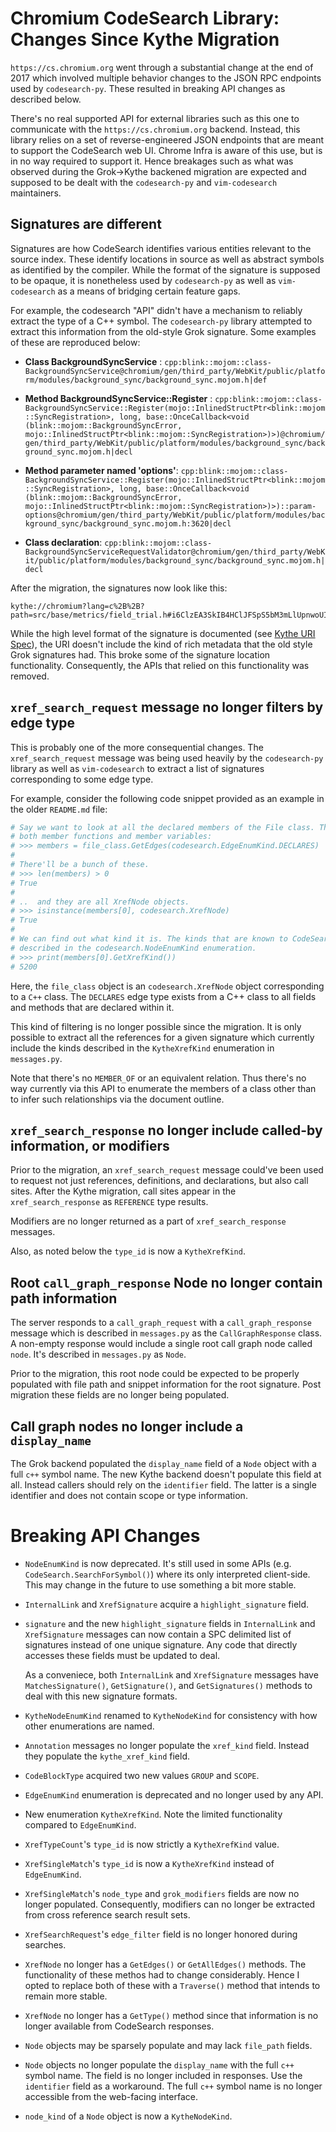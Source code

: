 Chromium CodeSearch Library: Changes Since Kythe Migration
==========================================================

`https://cs.chromium.org` went through a substantial change at the end of 2017
which involved multiple behavior changes to the JSON RPC endpoints used by
`codesearch-py`. These resulted in breaking API changes as described below.

There's no real supported API for external libraries such as this one to
communicate with the `https://cs.chromium.org` backend. Instead, this library
relies on a set of reverse-engineered JSON endpoints that are meant to support
the CodeSearch web UI. Chrome Infra is aware of this use, but is in no way
required to support it. Hence breakages such as what was observed during the
Grok->Kythe backened migration are expected and supposed to be dealt with the
`codesearch-py` and `vim-codesearch` maintainers.

## Signatures are different

Signatures are how CodeSearch identifies various entities relevant to the source
index. These identify locations in source as well as abstract symbols as
identified by the compiler. While the format of the signature is supposed to be
opaque, it is nonetheless used by `codesearch-py` as well as `vim-codesearch`
as a means of bridging certain feature gaps.

For example, the codesearch "API" didn't have a mechanism to reliably extract
the type of a C++ symbol. The `codesearch-py` library attempted to extract this
information from the old-style Grok signature. Some examples of these are
reproduced below:

  * **Class BackgroundSyncService** :
    `cpp:blink::mojom::class-BackgroundSyncService@chromium/gen/third_party/WebKit/public/platform/modules/background_sync/background_sync.mojom.h|def`

  * **Method BackgroundSyncService::Register** :
    `cpp:blink::mojom::class-BackgroundSyncService::Register(mojo::InlinedStructPtr<blink::mojom::SyncRegistration>, long, base::OnceCallback<void (blink::mojom::BackgroundSyncError, mojo::InlinedStructPtr<blink::mojom::SyncRegistration>)>)@chromium/gen/third_party/WebKit/public/platform/modules/background_sync/background_sync.mojom.h|decl` 

  * **Method parameter named 'options'**:
    `cpp:blink::mojom::class-BackgroundSyncService::Register(mojo::InlinedStructPtr<blink::mojom::SyncRegistration>, long, base::OnceCallback<void (blink::mojom::BackgroundSyncError, mojo::InlinedStructPtr<blink::mojom::SyncRegistration>)>)::param-options@chromium/gen/third_party/WebKit/public/platform/modules/background_sync/background_sync.mojom.h:3620|decl`

  * **Class declaration**:
    `cpp:blink::mojom::class-BackgroundSyncServiceRequestValidator@chromium/gen/third_party/WebKit/public/platform/modules/background_sync/background_sync.mojom.h|decl`

After the migration, the signatures now look like this:

    kythe://chromium?lang=c%2B%2B?path=src/base/metrics/field_trial.h#i6ClzEA3SkIB4HClJFSpS5bM3mLlUpnwoUIVw06C0ME%3D

While the high level format of the signature is documented (see [Kythe URI
Spec][]), the URI doesn't include the kind of rich metadata that the old style
Grok signatures had. This broke some of the signature location functionality.
Consequently, the APIs that relied on this functionality was removed.

[Kythe URI Spec]: https://kythe.io/docs/kythe-uri-spec.html

## `xref_search_request` message no longer filters by edge type

This is probably one of the more consequential changes. The
`xref_search_request` message was being used heavily by the `codesearch-py`
library as well as `vim-codesearch` to extract a list of signatures
corresponding to some edge type.

For example, consider the following code snippet provided as an example in the
older `README.md` file:

``` py
# Say we want to look at all the declared members of the File class. This includes
# both member functions and member variables:
# >>> members = file_class.GetEdges(codesearch.EdgeEnumKind.DECLARES)
# 
# There'll be a bunch of these.
# >>> len(members) > 0
# True
# 
# ..  and they are all XrefNode objects.
# >>> isinstance(members[0], codesearch.XrefNode)
# True
# 
# We can find out what kind it is. The kinds that are known to CodeSearch are
# described in the codesearch.NodeEnumKind enumeration.
# >>> print(members[0].GetXrefKind())
# 5200
```

Here, the `file_class` object is an `codesearch.XrefNode` object corresponding
to a `C++` class. The `DECLARES` edge type exists from a C++ class to all fields
and methods that are declared within it.

This kind of filtering is no longer possible since the migration. It is only
possible to extract all the references for a given signature which currently
include the kinds described in the `KytheXrefKind` enumeration in `messages.py`.

Note that there's no `MEMBER_OF` or an equivalent relation. Thus there's no way
currently via this API to enumerate the members of a class other than to infer
such relationships via the document outline.

## `xref_search_response` no longer include called-by information, or modifiers

Prior to the migration, an `xref_search_request` message could've been used to
request not just references, definitions, and declarations, but also call sites.
After the Kythe migration, call sites appear in the `xref_search_response` as
`REFERENCE` type results.

Modifiers are no longer returned as a part of `xref_search_response` messages.

Also, as noted below the `type_id` is now a `KytheXrefKind`.

## Root `call_graph_response` Node no longer contain path information

The server responds to a `call_graph_request` with a `call_graph_response`
message which is described in `messages.py` as the `CallGraphResponse` class. A
non-empty response would include a single root call graph node called `node`.
It's described in `messages.py` as `Node`.

Prior to the migration, this root node could be expected to be properly
populated with file path and snippet information for the root signature. Post
migration these fields are no longer being populated.

## Call graph nodes no longer include a `display_name`

The Grok backend populated the `display_name` field of a `Node` object with a
full `c++` symbol name. The new Kythe backend doesn't populate this field at
all. Instead callers should rely on the `identifier` field. The latter is a
single identifier and does not contain scope or type information.

# Breaking API Changes

*   `NodeEnumKind` is now deprecated. It's still used in some APIs (e.g.
    `CodeSearch.SearchForSymbol()`) where its only interpreted client-side. This
    may change in the future to use something a bit more stable.

*   `InternalLink` and `XrefSignature` acquire a `highlight_signature` field.

*   `signature` and the new `highlight_signature` fields in `InternalLink` and
    `XrefSignature` messages can now contain a SPC delimited list of signatures
    instead of one unique signature. Any code that directly accesses these
    fields must be updated to deal.

    As a conveniece, both `InternalLink` and `XrefSignature` messages have
    `MatchesSignature()`, `GetSignature()`, and `GetSignatures()` methods to
    deal with this new signature formats.

*   `KytheNodeEnumKind` renamed to `KytheNodeKind` for consistency with how
    other enumerations are named.

*   `Annotation` messages no longer populate the `xref_kind` field. Instead they
    populate the `kythe_xref_kind` field.

*   `CodeBlockType` acquired two new values `GROUP` and `SCOPE`.

*   `EdgeEnumKind` enumeration is deprecated and no longer used by any API.

*   New enumeration `KytheXrefKind`. Note the limited functionality
    compared to `EdgeEnumKind`.

*   `XrefTypeCount`'s `type_id` is now strictly a `KytheXrefKind` value.

*   `XrefSingleMatch`'s `type_id` is now a `KytheXrefKind` instead of
    `EdgeEnumKind`.

*   `XrefSingleMatch`'s `node_type` and `grok_modifiers` fields are now no
    longer populated. Consequently, modifiers can no longer be extracted from
    cross reference search result sets.

*   `XrefSearchRequest`'s `edge_filter` field is no longer honored during
    searches.

*   `XrefNode` no longer has a `GetEdges()` or `GetAllEdges()` methods. The
    functionality of these methos had to change considerably. Hence I opted to
    replace both of these with a `Traverse()` method that intends to remain more
    stable.

*   `XrefNode` no longer has a `GetType()` method since that information is no
    longer available from CodeSearch responses.

*   `Node` objects may be sparsely populate and may lack `file_path` fields.

*   `Node` objects no longer populate the `display_name` with the full `c++`
    symbol name. The field is no longer included in responses. Use the
    `identifier` field as a workaround. The full `c++` symbol name is no longer
    accessible from the web-facing interface.

*   `node_kind` of a `Node` object is now a `KytheNodeKind`.

